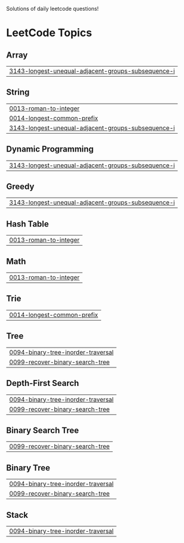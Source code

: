 Solutions of daily leetcode questions!

<!---LeetCode Topics Start-->
# LeetCode Topics
## Array
|  |
| ------- |
| [3143-longest-unequal-adjacent-groups-subsequence-i](https://github.com/terfefed/LeetCode/tree/master/3143-longest-unequal-adjacent-groups-subsequence-i) |
## String
|  |
| ------- |
| [0013-roman-to-integer](https://github.com/terfefed/LeetCode/tree/master/0013-roman-to-integer) |
| [0014-longest-common-prefix](https://github.com/terfefed/LeetCode/tree/master/0014-longest-common-prefix) |
| [3143-longest-unequal-adjacent-groups-subsequence-i](https://github.com/terfefed/LeetCode/tree/master/3143-longest-unequal-adjacent-groups-subsequence-i) |
## Dynamic Programming
|  |
| ------- |
| [3143-longest-unequal-adjacent-groups-subsequence-i](https://github.com/terfefed/LeetCode/tree/master/3143-longest-unequal-adjacent-groups-subsequence-i) |
## Greedy
|  |
| ------- |
| [3143-longest-unequal-adjacent-groups-subsequence-i](https://github.com/terfefed/LeetCode/tree/master/3143-longest-unequal-adjacent-groups-subsequence-i) |
## Hash Table
|  |
| ------- |
| [0013-roman-to-integer](https://github.com/terfefed/LeetCode/tree/master/0013-roman-to-integer) |
## Math
|  |
| ------- |
| [0013-roman-to-integer](https://github.com/terfefed/LeetCode/tree/master/0013-roman-to-integer) |
## Trie
|  |
| ------- |
| [0014-longest-common-prefix](https://github.com/terfefed/LeetCode/tree/master/0014-longest-common-prefix) |
## Tree
|  |
| ------- |
| [0094-binary-tree-inorder-traversal](https://github.com/terfefed/LeetCode/tree/master/0094-binary-tree-inorder-traversal) |
| [0099-recover-binary-search-tree](https://github.com/terfefed/LeetCode/tree/master/0099-recover-binary-search-tree) |
## Depth-First Search
|  |
| ------- |
| [0094-binary-tree-inorder-traversal](https://github.com/terfefed/LeetCode/tree/master/0094-binary-tree-inorder-traversal) |
| [0099-recover-binary-search-tree](https://github.com/terfefed/LeetCode/tree/master/0099-recover-binary-search-tree) |
## Binary Search Tree
|  |
| ------- |
| [0099-recover-binary-search-tree](https://github.com/terfefed/LeetCode/tree/master/0099-recover-binary-search-tree) |
## Binary Tree
|  |
| ------- |
| [0094-binary-tree-inorder-traversal](https://github.com/terfefed/LeetCode/tree/master/0094-binary-tree-inorder-traversal) |
| [0099-recover-binary-search-tree](https://github.com/terfefed/LeetCode/tree/master/0099-recover-binary-search-tree) |
## Stack
|  |
| ------- |
| [0094-binary-tree-inorder-traversal](https://github.com/terfefed/LeetCode/tree/master/0094-binary-tree-inorder-traversal) |
<!---LeetCode Topics End-->